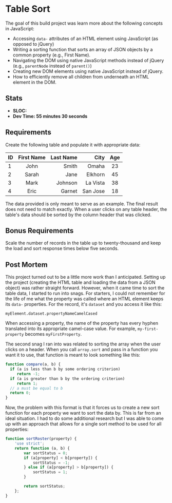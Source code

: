 Table Sort
==============
The goal of this build project was learn more about the following concepts in JavaScript:

  * Accessing `data-` attributes of an HTML element using JavaScript (as opposed to jQuery)
  * Writing a sorting function that sorts an array of JSON objects by a common property (e.g., First Name).
  * Navigating the DOM using native JavaScript methods instead of jQuery (e.g., `parentNode` instead of `parent()`)
  * Creating new DOM elements using native JavaScript instead of jQuery.
  * How to efficiently remove all children from underneath an HTML element in the DOM.


Stats
------
  * **SLOC:**
  * **Dev Time: 55 minutes 30 seconds**

Requirements
------------

Create the following table and populate it with appropriate data:

| ID            | First Name    | Last Name  | City     | Age |
| ------------- |:-------------:| ----------:|--------: |:---:|
| 1             | John          | Smith      | Omaha    | 23  |
| 2             | Sarah         | Jane       | Elkhorn  | 45  |
| 3             | Mark          | Johnson    | La Vista | 38  |
| 4             | Eric          | Garnet     | San Jose | 18  |

The data provided is only meant to serve as an example. The final result does not need to match exactly. When a user clicks on any table header, the table's data should be sorted by the column header that was clicked.

Bonus Requirements
------------
Scale the number of records in the table up to twenty-thousand and keep the load and sort response times below five seconds.



Post Mortem
-----------

This project turned out to be a little more work than I anticipated. Setting up the project (creating the HTML table and loading the data from a JSON object) was rather straight forward. However, when it came time to sort the table data, I started to run into snags. For starters, I could not remember for the life of me what the property was called where an HTML element keeps its `data-` properties. For the record, it's `dataset` and you access it like this:

`myElement.dataset.propertyNameCamelCased`

When accessing a property, the name of the property has every hyphen translated into its appropriate camel-case value. For example, `my-first-property` becomes `myFirstProperty`.

The second snag I ran into was related to sorting the array when the user clicks on a header. When you call `array.sort` and pass in a function you want it to use, that function is meant to look something like this:

```javascript
function compare(a, b) {
  if (a is less than b by some ordering criterion)
     return -1;
  if (a is greater than b by the ordering criterion)
     return 1;
  // a must be equal to b
  return 0;
}
```

Now, the problem with this format is that it forces us to create a new sort function for each property we want to sort the data by. This is far from an ideal situation. I had to do some additional research but I was able to come up with an approach that allows for a single sort method to be used for all properties:

```javascript
function sortRoster(property) {
    'use strict';
    return function (a, b) {
        var sortStatus = 0;
        if (a[property] < b[property]) {
            sortStatus = -1;
        } else if (a[property] > b[property]) {
            sortStatus = 1;
        }

        return sortStatus;
    };
}
```